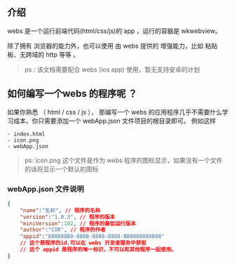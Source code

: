 ## 介绍

webs 是一个运行前端代码(html/css/js)的 app ，运行的容器是 wkwebview。

除了拥有 浏览器的能力外，也可以使用 由 webs 提供的 增强能力，比如 粘贴板、无跨域的 http 等等 。
> ps : 该文档需要配合 webs (ios app) 使用，暂无支持安卓的计划


## 如何编写一个webs 的程序呢 ？

 如果你熟悉 （ html / css / js ）， 那编写一个 webs 的应用程序几乎不需要什么学习成本，你只需要添加一个 webApp.json 文件项目的根目录即可。
例如这样

```shell
- index.html
- icon.png
- webApp.json
```

>ps: icon.png 这个文件是作为 webs 程序的图标显示，如果没有一个文件的话将显示一个默认的图标


### webApp.json 文件说明

```json
{
    "name":"名称", // 程序的名称
    "version":"1.0.3", // 程序的版本
    "miniVersion":102, // 程序的最低运行版本
    "author":"COR", // 程序的作者
    "appid":"888888B8-8888-8888-8888-B88888888888" 
    // 这个是程序的id,可以在 webs 开发者服务中获取
    // 这个 appid 是程序的唯一标识，不可以和其他程序一起使用。
}
```




